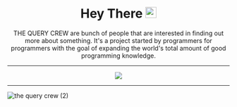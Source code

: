 <h1 align= "center">Hey There <img src="https://media.giphy.com/media/hvRJCLFzcasrR4ia7z/giphy.gif" width="25px"></h1>
<p align= "center">THE QUERY CREW are bunch of people that are interested in finding out more about something. It's a project started by programmers for programmers with the goal of expanding the world's total amount of good programming knowledge.</p>

<hr>
<p align= "center">
 
  <img src="https://readme-typing-svg.herokuapp.com?lines=Bugging+The+Bug!;Pushing+Limits!;&center=true">
</p>
<hr>

![the query crew (2)](https://user-images.githubusercontent.com/65110262/129517672-9532777d-4f54-4b44-84c0-90d7f3ef6d84.png)


